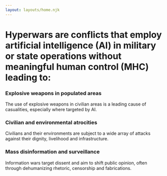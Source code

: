 ```yaml
---
layout: layouts/home.njk
---
```


# Hyperwars are conflicts that employ artificial intelligence (AI) in military or state operations without meaningful human control (MHC) leading to:

<div class="row">
<div class="col">

### Explosive weapons in populated areas
The use of explosive weapons in civilian areas is a leading cause of casualities, especially where targeted by AI.

</div>
<div class="col">

### Civilian and environmental atrocities
Civilians and their environments are subject to a wide array of attacks against their dignity, livelihood and infrastructure.

</div>
<div class="col">

### Mass disinformation and surveillance
Information wars target dissent and aim to shift public opinion, often through dehumanizing rhetoric, censorship and fabrications.

</div>
</div>
